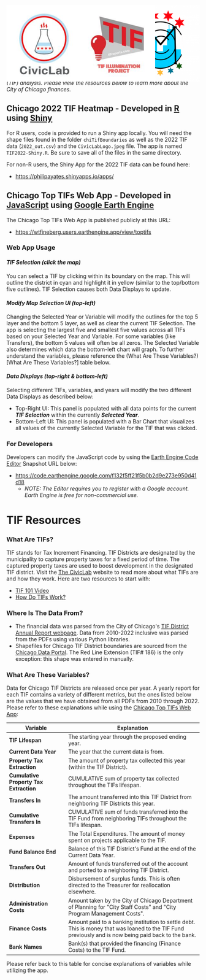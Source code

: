 
<div style="position: relative;">
  <img src="docs/images/mcdc.png" width="200" height=200 alt="MCDC Logo" style="position: absolute; right: 0;">
  <img src="docs/images/civiclab_tifillum.jpg" height='200' alt="The CivicLab Logo" style="position: absolute; left: 0;">
</div>

# TIF Analysis - [MCDC](https://sites.northwestern.edu/mcdc/) Project with [The CivicLab](https://www.civiclab.us/) (2023)

_This project was produced through the Metropolitan Chicago Data-science Corps (MCDC) which is a collaboration of non-profit or community organizations and data science students. We worked with The CivicLab to illuminate the City of Chicago finances through Tax Increment Financing (TIF) analysis. Please view the resources below to learn more about the City of Chicago finances._

## Chicago 2022 TIF Heatmap - Developed in [R](https://www.r-project.org/) using [Shiny](https://shiny.posit.co/)

For R users, code is provided to run a Shiny app locally. You will need the shape files found in the folder `chiTifBoundaries` as well as the 2022 TIF data (`2022_out.csv`) and the `CivicLabLogo.jpeg` file. The app is named `TIF2022-Shiny.R`. Be sure to save all of the files in the same directory.

For non-R users, the Shiny App for the 2022 TIF data can be found here:

  - https://philipayates.shinyapps.io/apps/

## Chicago Top TIFs Web App - Developed in [JavaScript](https://developer.mozilla.org/en-US/docs/Web/JavaScript/Reference) using [Google Earth Engine](https://earthengine.google.com/)

The Chicago Top TIFs Web App is published publicly at this URL: 

  - https://wtfineberg.users.earthengine.app/view/toptifs

### Web App Usage

#### **_TIF Selection (click the map)_**
You can select a TIF by clicking within its boundary on the map. This will outline the district in cyan and highlight it in yellow (similar to the top/bottom five outlines). TIF Selection causes both Data Displays to update.

#### **_Modify Map Selection UI (top-left)_**
Changing the Selected Year or Variable will modify the outlines for the top 5 layer and the bottom 5 layer, as well as clear the current TIF Selection. The app is selecting the largest five and smallest five values across all TIFs based on your Selected Year and Variable. For some variables (like Transfers), the bottom 5 values will often be all zeros. The Selected Variable also determines which data the bottom-left chart will graph. To further understand the variables, please reference the (What Are These Variables?)[What Are These Variables?] table below.

#### **_Data Displays (top-right & bottom-left)_**
Selecting different TIFs, variables, and years will modify the two different Data Displays as described below:
- Top-Right UI: This panel is populated with all data points for the current **_TIF Selection_** within the currently __*Selected Year*__.
- Bottom-Left UI: This panel is populated with a Bar Chart that visualizes all values of the currently Selected Variable for the TIF that was clicked.

### For Developers

Developers can modify the JavaScript code by using the [Earth Engine Code Editor](https://developers.google.com/earth-engine/guides/playground) Snapshot URL below:

  - https://code.earthengine.google.com/f132f5ff21f5b0b2d9e273e950d41d18
    - _NOTE: The Editor requires you to register with a Google account. Earth Engine is free for non-commercial use._


# TIF Resources

### What Are TIFs?
TIF stands for Tax Increment Financing. TIF Districts are designated by the municipality to capture property taxes for a fixed period of time. The captured property taxes are used to boost development in the designated TIF district. Visit the [The CivicLab](https://www.civiclab.us/) website to read more about what TIFs are and how they work. Here are two resources to start with:
- [TIF 101 Video](https://www.civiclab.us/tif-101/)
- [How Do TIFs Work?](https://www.civiclab.us/tif_illumination_project/how-do-tifs-work/)

### Where Is The Data From?
* The financial data was parsed from the City of Chicago's [TIF District Annual Report webpage](https://www.chicago.gov/city/en/depts/dcd/supp_info/tif-district-annual-reports-2004-present.html). Data from 2010-2022 inclusive was parsed from the PDFs using various Python libraries.
* Shapefiles for Chicago TIF District boundaries are sourced from the [Chicago Data Portal](https://data.cityofchicago.org/browse?q=tif+boundaries&sortBy=last_modified&tags=shapefiles&utf8=%E2%9C%93). The Red Line Extension (TIF# 186) is the only exception: this shape was entered in manually.

### What Are These Variables?

Data for Chicago TIF Districts are released once per year. A yearly report for each TIF contains a variety of different metrics, but the ones listed below are the values that we have obtained from all PDFs from 2010 through 2022. Please refer to these explanations while using the [Chicago Top TIFs Web App](https://wtfineberg.users.earthengine.app/view/toptifs):

| Variable                               | Explanation                                 |
| -------------------------------------- | ------------------------------------------- |
| **TIF Lifespan**                       | The starting year through the proposed ending year. |
| **Current Data Year**                  | The year that the current data is from. |
| **Property Tax Extraction**            | The amount of property tax collected this year (within the TIF District). |
| **Cumulative Property Tax Extraction** | CUMULATIVE sum of property tax collected throughout the TIFs lifespan. |
| **Transfers In**                       | The amount transferred into this TIF District from neighboring TIF Districts this year. |
| **Cumulative Transfers In**            | CUMULATIVE sum of funds transferred into the TIF Fund from neighboring TIFs throughout the TIFs lifespan. |
| **Expenses**                           | The Total Expenditures. The amount of money spent on projects applicable to the TIF. |
| **Fund Balance End**                   | Balance of this TIF District's Fund at the end of the Current Data Year.    |
| **Transfers Out**                      | Amount of funds transferred out of the account and ported to a neighboring TIF District. |
| **Distribution**                       | Disbursement of surplus funds. This is often directed to the Treasurer for reallocation elsewhere.  |
| **Administration Costs**               | Amount taken by the City of Chicago Department of Planning for "City Staff Costs" and "City Program Management Costs". |
| **Finance Costs**                      | Amount paid to a banking institution to settle debt. This is money that was loaned to the TIF Fund previously and is now being paid back to the bank. |
| **Bank Names**                         | Bank(s) that provided the financing (Finance Costs) to the TIF Fund. |

Please refer back to this table for concise explanations of variables while utilizing the app.
